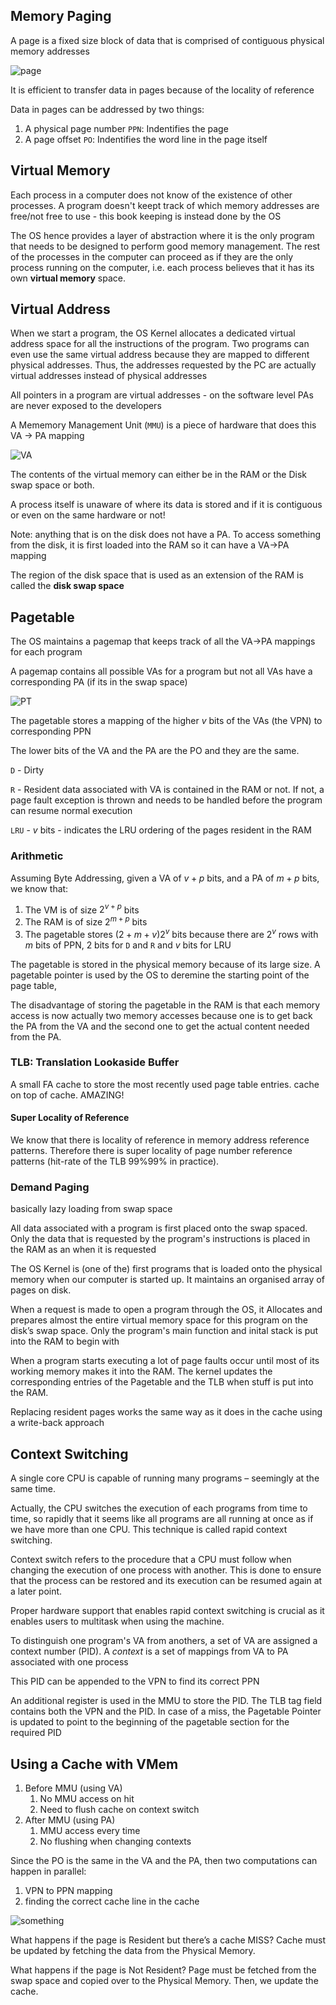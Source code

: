 ## Memory Paging

A page is a fixed size block of data that is comprised of contiguous physical memory addresses

![page](https://dropbox.com/s/janbxcdijndlhc4/page.png?raw=1)

It is efficient to transfer data in pages because of the locality of reference

Data in pages can be addressed by two things:

1. A physical page number `PPN`: Indentifies the page
2. A page offset `PO`: Indentifies the word line in the page itself

## Virtual Memory

Each process in a computer does not know of the existence of other processes. A program doesn't keept track of which memory addresses are free/not free to use - this book keeping is instead done by the OS

The OS hence provides a layer of abstraction where it is the only program that needs to be designed to perform good memory management. The rest of the processes in the computer can proceed as if they are the only process running on the computer, i.e. each process believes that it has its own **virtual memory** space.

## Virtual Address

When we start a program, the OS Kernel allocates a dedicated virtual address space for all the instructions of the program. Two programs can even use the same virtual address because they are mapped to different physical addresses. Thus, the addresses requested by the PC are actually virtual addresses instead of physical addresses

All pointers in a program are virtual addresses - on the software level PAs are never exposed to the developers

A Mememory Management Unit (`MMU`) is a piece of hardware that does this VA -> PA mapping

![VA](https://dropbox.com/s/1h5q5heph7vp3yy/detailVM.png?raw=1)

The contents of the virtual memory can either be in the RAM or the Disk swap space or both.

A process itself is unaware of where its data is stored and if it is contiguous or even on the same hardware or not!

Note: anything that is on the disk does not have a PA. To access something from the disk, it is first loaded into the RAM so it can have a VA->PA mapping

The region of the disk space that is used as an extension of the RAM is called the **disk swap space**

## Pagetable

The OS maintains a pagemap that keeps track of all the VA->PA mappings for each program

A pagemap contains all possible VAs for a program but not all VAs have a corresponding PA (if its in the swap space)

![PT](https://dropbox.com/s/rek05rsjagk2m43/mmuusage.png?raw=1)

The pagetable stores a mapping of the higher $v$ bits of the VAs (the VPN) to corresponding PPN

The lower bits of the VA and the PA are the PO and they are the same.

`D` - Dirty

`R` - Resident data associated with VA is contained in the RAM or not. If not, a page fault exception is thrown and needs to be handled before the program can resume normal execution

`LRU` - $v$ bits - indicates the LRU ordering of the pages resident in the RAM

### Arithmetic

Assuming Byte Addressing, given a VA of $v+p$ bits, and a PA of $m+p$ bits, we know that:

1. The VM is of size $2^{v+p}$ bits
2. The RAM is of size $2^{m+p}$ bits
3. The pagetable stores $(2+m+v)2^v$ bits because there are $2^v$ rows with $m$ bits of PPN, 2 bits for `D` and `R` and $v$ bits for LRU

The pagetable is stored in the physical memory because of its large size. A pagetable pointer is used by the OS to deremine the starting point of the page table,

The disadvantage of storing the pagetable in the RAM is that each memory access is now actually two memory accesses because one is to get back the PA from the VA and the second one to get the actual content needed from the PA.

### TLB: Translation Lookaside Buffer

A small FA cache to store the most recently used page table entries. cache on top of cache. AMAZING!

#### Super Locality of Reference

We know that there is locality of reference in memory address reference patterns. Therefore there is super locality of page number reference patterns (hit-rate of the TLB 99\%99% in practice).

### Demand Paging

basically lazy loading from swap space

All data associated with a program is first placed onto the swap spaced. Only the data that is requested by the program's instructions is placed in the RAM as an when it is requested

The OS Kernel is (one of the) first programs that is loaded onto the physical memory when our computer is started up. It maintains an organised array of pages on disk.

When a request is made to open a program through the OS, it Allocates and prepares almost the entire virtual memory space for this program on the disk’s swap space. Only the program's main function and inital stack is put into the RAM to begin with

When a program starts executing a lot of page faults occur until most of its working memory makes it into the RAM. The kernel updates the corresponding entries of the Pagetable and the TLB when stuff is put into the RAM.

Replacing resident pages works the same way as it does in the cache using a write-back approach


## Context Switching
A single core CPU is capable of running many programs – seemingly at the same time.

Actually, the CPU switches the execution of each programs from time to time, so rapidly that it seems like all programs are all running at once as if we have more than one CPU. This technique is called rapid context switching.

Context switch refers to the procedure that a CPU must follow when changing the execution of one process with another. This is done to ensure that the process can be restored and its execution can be resumed again at a later point.

Proper hardware support that enables rapid context switching is crucial as it enables users to multitask when using the machine.

To distinguish one program's VA from anothers, a set of VA are assigned a context number (PID). A *context* is a set of mappings from VA to PA associated with one process

This PID can be appended to the VPN to find its correct PPN

An additional register is used in the MMU to store the PID. The TLB tag field contains both the VPN and the PID. In case of a miss, the Pagetable Pointer is updated to point to the beginning of the pagetable section for the required PID

## Using a Cache with VMem

   1. Before MMU (using VA)
      1. No MMU access on hit
      2. Need to flush cache on context switch
   2. After MMU (using PA)
      1. MMU access every time
      2. No flushing when changing contexts

Since the PO is the same in the VA and the PA, then two computations can happen in parallel:

1. VPN to PPN mapping
2. finding the correct cache line in the cache

![something](https://dropbox.com/s/mdgucv6qubun01l/cachemmu2.png?raw=1)

What happens if the page is Resident but there’s a cache MISS? Cache must be updated by fetching the data from the Physical Memory.

What happens if the page is Not Resident? Page must be fetched from the swap space and copied over to the Physical Memory. Then, we update the cache.

